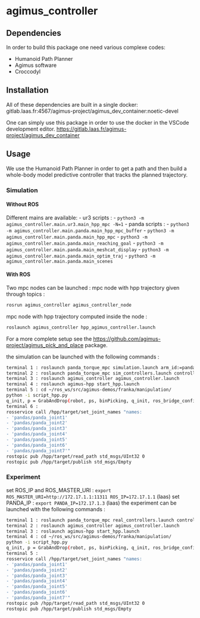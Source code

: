 # agimus_controller

## Dependencies

In order to build this package one need various complexe codes:

- Humanoid Path Planner
- Agimus software
- Croccodyl

## Installation

All of these dependencies are built in a single docker:
gitlab.laas.fr:4567/agimus-project/agimus_dev_container:noetic-devel

One can simply use this package in order to use the docker in the VSCode
development editor.
https://gitlab.laas.fr/agimus-project/agimus_dev_container

## Usage

We use the Humanoid Path Planner in order to get a path and then build a whole-body model predictive controller that tracks the planned trajectory.

### Simulation

#### Without ROS

Different mains are available:
    - ur3 scripts :
        - `python3 -m agimus_controller.main.ur3.main_hpp_mpc -N=1`
    - panda scripts :
        -  `python3 -m agimus_controller.main.panda.main_hpp_mpc_buffer`
        -  `python3 -m agimus_controller.main.panda.main_hpp_mpc`
        -  `python3 -m agimus_controller.main.panda.main_reaching_goal`
        -  `python3 -m agimus_controller.main.panda.main_meshcat_display`
        -  `python3 -m agimus_controller.main.panda.main_optim_traj`
        -  `python3 -m agimus_controller.main.panda.main_scenes`


#### With ROS

Two mpc nodes can be launched :
mpc node with hpp trajectory given through topics :
```bash
rosrun agimus_controller agimus_controller_node
```
mpc node with hpp trajectory computed inside the node :
```bash
roslaunch agimus_controller hpp_agimus_controller.launch
```


For a more complete setup see the
https://github.com/agimus-project/agimus_pick_and_place
package.

the simulation can be launched with the following commands :
```bash
terminal 1 : roslaunch panda_torque_mpc simulation.launch arm_id:=panda simulate_camera:=false headless:=true
terminal 2 : roslaunch panda_torque_mpc sim_controllers.launch controller:=ctrl_mpc_linearized
terminal 3 : roslaunch agimus_controller agimus_controller.launch
terminal 4 : roslaunch agimus-hpp start_hpp.launch
terminal 5 : cd ~/ros_ws/src/agimus-demos/franka/manipulation/
python -i script_hpp.py
q_init, p = GrabAndDrop(robot, ps, binPicking, q_init, ros_bridge_config,vision_listener)
terminal 6 :
rosservice call /hpp/target/set_joint_names "names: 
- 'pandas/panda_joint1'
- 'pandas/panda_joint2'
- 'pandas/panda_joint3'
- 'pandas/panda_joint4'
- 'pandas/panda_joint5'
- 'pandas/panda_joint6'
- 'pandas/panda_joint7'"
rostopic pub /hpp/target/read_path std_msgs/UInt32 0
rostopic pub /hpp/target/publish std_msgs/Empty
```

### Experiment
set ROS_IP and ROS_MASTER_URI :
`export ROS_MASTER_URI=http://172.17.1.1:11311 ROS_IP=172.17.1.1` (laas)
set PANDA_IP : 
`export PANDA_IP=172.17.1.3`  (laas)
the experiment can be launched with the following commands :
```bash
terminal 1 : roslaunch panda_torque_mpc real_controllers.launch controller:=ctrl_mpc_linearized robot:=panda robot_ip:=$PANDA_IP
terminal 2 : roslaunch agimus_controller agimus_controller.launch
terminal 3 : roslaunch agimus-hpp start_hpp.launch
terminal 4 : cd ~/ros_ws/src/agimus-demos/franka/manipulation/
python -i script_hpp.py
q_init, p = GrabAndDrop(robot, ps, binPicking, q_init, ros_bridge_config,vision_listener)
terminal 5 :
rosservice call /hpp/target/set_joint_names "names: 
- 'pandas/panda_joint1'
- 'pandas/panda_joint2'
- 'pandas/panda_joint3'
- 'pandas/panda_joint4'
- 'pandas/panda_joint5'
- 'pandas/panda_joint6'
- 'pandas/panda_joint7'"
rostopic pub /hpp/target/read_path std_msgs/UInt32 0
rostopic pub /hpp/target/publish std_msgs/Empty

```

